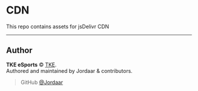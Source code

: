 # CDN
This repo contains assets for jsDelivr CDN

---

## Author

**TKE eSports** © [TKE](https://github.com/orgs/TKE-eSports/people).  
Authored and maintained by Jordaar & contributors.

> GitHub [@Jordaar](https://github.com/Jordaar)
